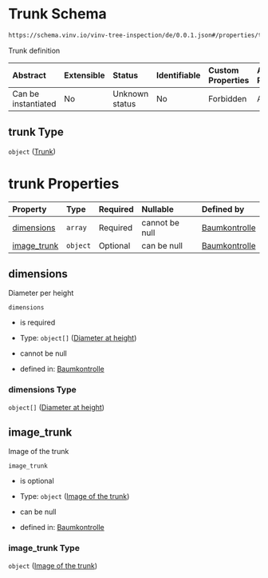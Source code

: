 # Trunk Schema

```txt
https://schema.vinv.io/vinv-tree-inspection/de/0.0.1.json#/properties/tree/properties/trunk
```

Trunk definition

| Abstract            | Extensible | Status         | Identifiable | Custom Properties | Additional Properties | Access Restrictions | Defined In                                                                                                                 |
| :------------------ | :--------- | :------------- | :----------- | :---------------- | :-------------------- | :------------------ | :------------------------------------------------------------------------------------------------------------------------- |
| Can be instantiated | No         | Unknown status | No           | Forbidden         | Allowed               | none                | [dereferenced.doc.json\*](../../../../../../vinv-schemas/vinv-tree/out/0.0.1/dereferenced.doc.json "open original schema") |

## trunk Type

`object` ([Trunk](dereferenced-properties-baum-daten-properties-trunk.md))

# trunk Properties

| Property                     | Type     | Required | Nullable       | Defined by                                                                                                                                                                                                                 |
| :--------------------------- | :------- | :------- | :------------- | :------------------------------------------------------------------------------------------------------------------------------------------------------------------------------------------------------------------------- |
| [dimensions](#dimensions)    | `array`  | Required | cannot be null | [Baumkontrolle](dereferenced-properties-baum-daten-properties-trunk-properties-trunk-dimensions.md "https://schema.vinv.io/vinv-tree-inspection/de/0.0.1.json#/properties/tree/properties/trunk/properties/dimensions")    |
| [image\_trunk](#image_trunk) | `object` | Optional | can be null    | [Baumkontrolle](dereferenced-properties-baum-daten-properties-trunk-properties-image-of-the-trunk.md "https://schema.vinv.io/vinv-tree-inspection/de/0.0.1.json#/properties/tree/properties/trunk/properties/image_trunk") |

## dimensions

Diameter per height

`dimensions`

*   is required

*   Type: `object[]` ([Diameter at height](dereferenced-properties-baum-daten-properties-trunk-properties-trunk-dimensions-diameter-at-height.md))

*   cannot be null

*   defined in: [Baumkontrolle](dereferenced-properties-baum-daten-properties-trunk-properties-trunk-dimensions.md "https://schema.vinv.io/vinv-tree-inspection/de/0.0.1.json#/properties/tree/properties/trunk/properties/dimensions")

### dimensions Type

`object[]` ([Diameter at height](dereferenced-properties-baum-daten-properties-trunk-properties-trunk-dimensions-diameter-at-height.md))

## image\_trunk

Image of the trunk

`image_trunk`

*   is optional

*   Type: `object` ([Image of the trunk](dereferenced-properties-baum-daten-properties-trunk-properties-image-of-the-trunk.md))

*   can be null

*   defined in: [Baumkontrolle](dereferenced-properties-baum-daten-properties-trunk-properties-image-of-the-trunk.md "https://schema.vinv.io/vinv-tree-inspection/de/0.0.1.json#/properties/tree/properties/trunk/properties/image_trunk")

### image\_trunk Type

`object` ([Image of the trunk](dereferenced-properties-baum-daten-properties-trunk-properties-image-of-the-trunk.md))
